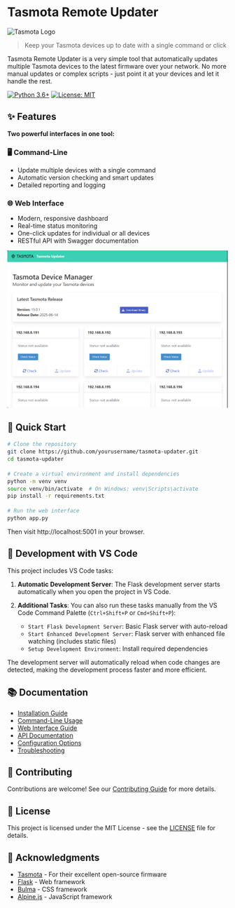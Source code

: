 # Tasmota Remote Updater

![Tasmota Logo](https://tasmota.github.io/docs/_media/logo.png)

> Keep your Tasmota devices up to date with a single command or click

Tasmota Remote Updater is a very simple tool that automatically updates multiple Tasmota devices to the latest firmware over your network. No more manual updates or complex scripts - just point it at your devices and let it handle the rest.

[![Python 3.6+](https://img.shields.io/badge/python-3.6+-blue.svg)](https://www.python.org/downloads/)
[![License: MIT](https://img.shields.io/badge/License-MIT-yellow.svg)](https://opensource.org/licenses/MIT)

## ✨ Features

**Two powerful interfaces in one tool:**

### 🖥️ Command-Line
- Update multiple devices with a single command
- Automatic version checking and smart updates
- Detailed reporting and logging

### 🌐 Web Interface
- Modern, responsive dashboard
- Real-time status monitoring
- One-click updates for individual or all devices
- RESTful API with Swagger documentation

![Screenshot](docs/images/dashboard.png)

## 🚀 Quick Start

```bash
# Clone the repository
git clone https://github.com/yourusername/tasmota-updater.git
cd tasmota-updater

# Create a virtual environment and install dependencies
python -m venv venv
source venv/bin/activate  # On Windows: venv\Scripts\activate
pip install -r requirements.txt

# Run the web interface
python app.py
```

Then visit http://localhost:5001 in your browser.

## 🔄 Development with VS Code

This project includes VS Code tasks:

1. **Automatic Development Server**: The Flask development server starts automatically when you open the project in VS Code.

2. **Additional Tasks**: You can also run these tasks manually from the VS Code Command Palette (`Ctrl+Shift+P` or `Cmd+Shift+P`):
   - `Start Flask Development Server`: Basic Flask server with auto-reload
   - `Start Enhanced Development Server`: Flask server with enhanced file watching (includes static files)
   - `Setup Development Environment`: Install required dependencies

The development server will automatically reload when code changes are detected, making the development process faster and more efficient.

## 📚 Documentation

- [Installation Guide](docs/installation.md)
- [Command-Line Usage](docs/cli-usage.md)
- [Web Interface Guide](docs/web-interface.md)
- [API Documentation](docs/api.md)
- [Configuration Options](docs/configuration.md)
- [Troubleshooting](docs/troubleshooting.md)

## 🤝 Contributing

Contributions are welcome! See our [Contributing Guide](docs/contributing.md) for more details.

## 📄 License

This project is licensed under the MIT License - see the [LICENSE](LICENSE) file for details.

## 🙏 Acknowledgments

- [Tasmota](https://tasmota.github.io/docs/) - For their excellent open-source firmware
- [Flask](https://flask.palletsprojects.com/) - Web framework
- [Bulma](https://bulma.io/) - CSS framework
- [Alpine.js](https://alpinejs.dev/) - JavaScript framework


